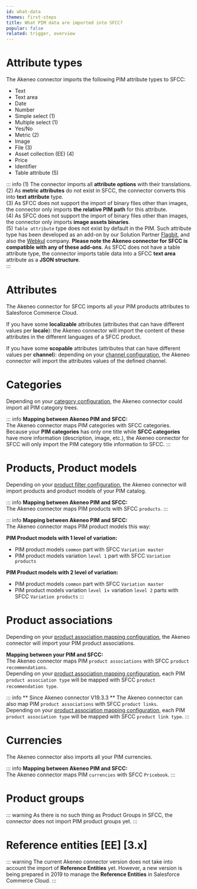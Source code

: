 ```yaml
---
id: what-data
themes: first-steps
title: What PIM data are imported into SFCC?
popular: false
related: trigger, overview
---
```


# Attribute types

The Akeneo connector imports the following PIM attribute types to SFCC:
- Text
- Text area
- Date
- Number
- Simple select (1)
- Multiple select (1)
- Yes/No
- Metric (2)
- Image
- File (3)
- Asset collection (EE) (4)
- Price
- Identifier
- Table attribute (5)

::: info
(1) The connector imports all **attribute options** with their translations.<br>
(2) As **metric attributes** do not exist in SFCC, the connector converts this into **text attribute** type.<br>
(3) As SFCC does not support the import of binary files other than images, the connector only imports **the relative PIM path** for this attribute.<br>
(4) As SFCC does not support the import of binary files other than images, the connector only imports **image assets binaries**.<br>
(5) `Table attribute` type does not exist by default in the PIM. Such attribute type has been developed as an add-on by our Solution Partner [Flagbit](https://marketplace.akeneo.com/extension/table-attribute), and also the [Webkul](https://marketplace.akeneo.com/extension/akeneo-table-attribute) company.
**Please note the Akeneo connector for SFCC is compatible with any of these add-ons**.
As SFCC does not have a table attribute type, the connector imports table data into a SFCC **text area** attribute as a **JSON structure**.  
:::


# Attributes

The Akeneo connector for SFCC imports all your PIM products attributes to Salesforce Commerce Cloud.

If you have some **localizable** attributes (attributes that can have different values per **locale**): the Akeneo connector will import the content of these attributes in the different languages of a SFCC product.

If you have some **scopable** attributes (attributes that can have different values per **channel**): depending on your [channel configuration](03-products-filter-configuration.html), the Akeneo connector will import the attributes values of the defined channel.

# Categories

Depending on your [category configuration](06-categories-configuration.html), the Akeneo connector could import all PIM category trees.

::: info
**Mapping between Akeneo PIM and SFCC:**<br>
The Akeneo connector maps PIM categories with SFCC categories.<br>
Because your **PIM categories** has only one title while **SFCC categories** have more information (description, image, etc.), the Akeneo connector for SFCC will only import the PIM category title information to SFCC.
:::

# Products, Product models

Depending on your [product filter configuration](03-products-filter-configuration.html), the Akeneo connector will import products and product models of your PIM catalog.

::: info
**Mapping between Akeneo PIM and SFCC:**<br>
The Akeneo connector maps PIM products with SFCC `products`.
:::

::: info
**Mapping between Akeneo PIM and SFCC:**<br>
The Akeneo connector maps PIM product models this way:

**PIM Product models with 1 level of variation:**<br>
- PIM product models `common` part with SFCC `Variation master`<br>
- PIM product models variation `level 1` part with SFCC `Variation products`

**PIM Product models with 2 level of variation:**<br>
- PIM product models `common` part with SFCC `Variation master`<br>
- PIM product models variation `level 1`+ variation `level 2` parts with SFCC `Variation products`
:::

# Product associations

Depending on your [product association mapping configuration](05-mapping-configuration.html), the Akeneo connector will import your PIM product associations.

**Mapping between your PIM and SFCC:**<br>
The Akeneo connector maps PIM `product associations` with SFCC `product recommendations`.<br>
Depending on your [product association mapping configuration](05-mapping-configuration.html), each PIM `product association type` will be mapped with SFCC `product recommendation type`.

::: info
** Since Akeneo connector V19.3.3 **
The Akeneo connector can also map PIM `product associations` with SFCC `product links`.<br>
Depending on your [product association mapping configuration](05-mapping-configuration.html), each PIM `product association type` will be mapped with SFCC `product link type`.
:::

# Currencies

The Akeneo connector also imports all your PIM currencies.

::: info
**Mapping between Akeneo PIM and SFCC:**<br>
The Akeneo connector maps PIM `currencies` with SFCC `Pricebook`.
:::

# Product groups

::: warning
As there is no such thing as Product Groups in SFCC, the connector does not import PIM product groups yet.
:::

# Reference entities [EE] [3.x]

::: warning
The current Akeneo connector version does not take into account the import of **Reference Entities** yet. However, a new version is being prepared in 2019 to manage the **Reference Entities** in Salesforce Commerce Cloud.
:::

